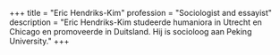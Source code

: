 +++
title       = "Eric Hendriks-Kim"
profession  = "Sociologist and essayist"
description = "Eric Hendriks-Kim studeerde humaniora in Utrecht en Chicago en promoveerde in Duitsland. Hij is socioloog aan Peking University."
+++
